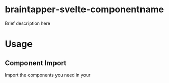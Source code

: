 # braintapper-svelte-componentname

Brief description here


# Usage

## Component Import

Import the components you need in your <script> tag:

```
  import Indent from "braintapper-svelte-componentname";
```

## Example Markup

```
  <componentname/>
```

## Prop Values

### prop

### prop


---

License: MIT